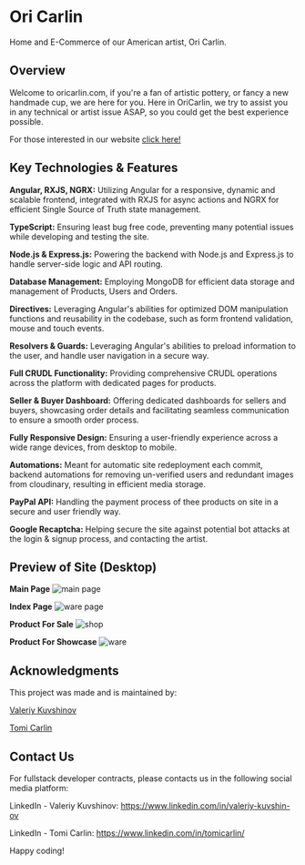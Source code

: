 # Ori Carlin 
Home and E-Commerce of our American artist, Ori Carlin.

## **Overview**
Welcome to oricarlin.com, if you're a fan of artistic pottery, or fancy a new handmade cup, we are here for you.
Here in OriCarlin, we try to assist you in any technical or artist issue ASAP, so you could get the best experience possible.

For those interested in our website [click here!](https://www.oricarlin.com/)

## **Key Technologies & Features**
**Angular, RXJS, NGRX:** Utilizing Angular for a responsive, dynamic and scalable frontend, integrated with RXJS for async actions and NGRX for efficient Single Source of Truth state management.

**TypeScript:** Ensuring least bug free code, preventing many potential issues while developing and testing the site.

**Node.js & Express.js:** Powering the backend with Node.js and Express.js to handle server-side logic and API routing.

**Database Management:** Employing MongoDB for efficient data storage and management of Products, Users and Orders.

**Directives:** Leveraging Angular's abilities for optimized DOM manipulation functions and reusability in the codebase, such as form frontend validation, mouse and touch events.

**Resolvers & Guards:** Leveraging Angular's abilities to preload information to the user, and handle user navigation in a secure way.

**Full CRUDL Functionality:** Providing comprehensive CRUDL operations across the platform with dedicated pages for products.

**Seller & Buyer Dashboard:** Offering dedicated dashboards for sellers and buyers, showcasing order details and facilitating seamless communication to ensure a smooth order process.

**Fully Responsive Design:** Ensuring a user-friendly experience across a wide range devices, from desktop to mobile.

**Automations:** Meant for automatic site redeployment each commit, backend automations for removing un-verified users and redundant images from cloudinary, resulting in efficient media storage.

**PayPal API:** Handling the payment process of thee products on site in a secure and user friendly way.

**Google Recaptcha:** Helping secure the site against potential bot attacks at the login & signup process, and contacting the artist.

## Preview of Site (Desktop)
**Main Page** 
![main page](https://res.cloudinary.com/dv4a9gwn4/image/upload/v1712592958/ContactandAbout/namfnprwce5io7kicyup.png)

**Index Page**
![ware page](https://res.cloudinary.com/dv4a9gwn4/image/upload/v1712592958/ContactandAbout/ca3ubhy8arf9kdosk1te.png)

**Product For Sale**
![shop](https://res.cloudinary.com/dv4a9gwn4/image/upload/v1712592958/ContactandAbout/fzgc7fesqw7mxjffjkzo.png)

**Product For Showcase**
![ware](https://res.cloudinary.com/dv4a9gwn4/image/upload/v1712593340/ContactandAbout/frltcbwjrcfno3sjciax.png)


## Acknowledgments
This project was made and is maintained by:

[Valeriy Kuvshinov](https://github.com/Valeriy-Kuvshinov)

[Tomi Carlin](https://github.com/TAC42)

## Contact Us
For fullstack developer contracts, please contacts us in the following social media platform:

LinkedIn - Valeriy Kuvshinov: https://www.linkedin.com/in/valeriy-kuvshin-ov

LinkedIn - Tomi Carlin: https://www.linkedin.com/in/tomicarlin/

Happy coding!
